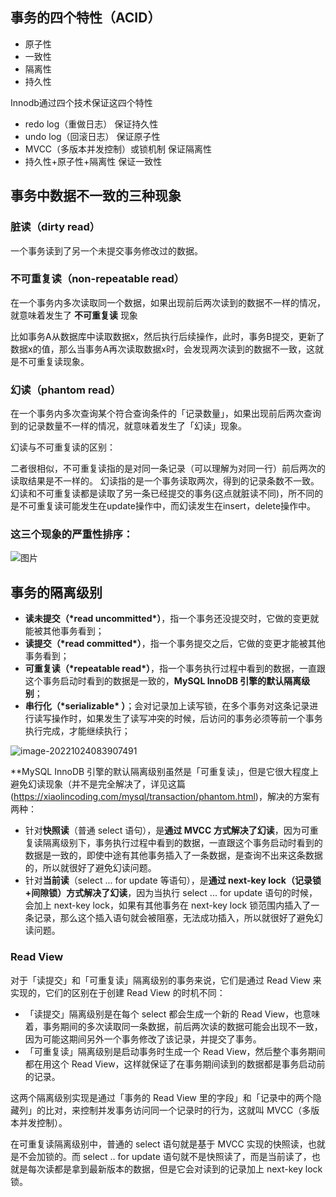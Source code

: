 ## 事务的四个特性（ACID）

- 原子性
- 一致性
- 隔离性
- 持久性

Innodb通过四个技术保证这四个特性

- redo log（重做日志） 保证持久性
- undo log（回滚日志） 保证原子性
- MVCC（多版本并发控制）或锁机制 保证隔离性
- 持久性+原子性+隔离性 保证一致性

## 事务中数据不一致的三种现象

### 脏读（dirty read）

一个事务读到了另一个未提交事务修改过的数据。

### 不可重复读（non-repeatable read）

在一个事务内多次读取同一个数据，如果出现前后两次读到的数据不一样的情况，就意味着发生了 **不可重复读** 现象

比如事务A从数据库中读取数据x，然后执行后续操作，此时，事务B提交，更新了数据x的值，那么当事务A再次读取数据x时，会发现两次读到的数据不一致，这就是不可重复读现象。

### 幻读（phantom read）

在一个事务内多次查询某个符合查询条件的「记录数量」，如果出现前后两次查询到的记录数量不一样的情况，就意味着发生了「幻读」现象。

幻读与不可重复读的区别：

二者很相似，不可重复读指的是对同一条记录（可以理解为对同一行）前后两次的读取结果是不一样的。
幻读指的是一个事务读取两次，得到的记录条数不一致。
幻读和不可重复读都是读取了另一条已经提交的事务(这点就脏读不同)，所不同的是不可重复读可能发生在update操作中，而幻读发生在insert，delete操作中。

### 这三个现象的严重性排序：

![图片](E:\笔记\Mysql\事务.assets\d37bfa1678eb71ae7e33dc8f211d1ec1.png)

## 事务的隔离级别

- **读未提交（\*read uncommitted\*）**，指一个事务还没提交时，它做的变更就能被其他事务看到；
- **读提交（\*read committed\*）**，指一个事务提交之后，它做的变更才能被其他事务看到；
- **可重复读（\*repeatable read\*）**，指一个事务执行过程中看到的数据，一直跟这个事务启动时看到的数据是一致的，**MySQL InnoDB 引擎的默认隔离级别**；
- **串行化（\*serializable\* ）**；会对记录加上读写锁，在多个事务对这条记录进行读写操作时，如果发生了读写冲突的时候，后访问的事务必须等前一个事务执行完成，才能继续执行；

![image-20221024083907491](E:\笔记\Mysql\事务.assets\image-20221024083907491.png)

**MySQL InnoDB 引擎的默认隔离级别虽然是「可重复读」，但是它很大程度上避免幻读现象（并不是完全解决了，详见这篇(https://xiaolincoding.com/mysql/transaction/phantom.html)，解决的方案有两种：

- 针对**快照读**（普通 select 语句），是**通过 MVCC 方式解决了幻读**，因为可重复读隔离级别下，事务执行过程中看到的数据，一直跟这个事务启动时看到的数据是一致的，即使中途有其他事务插入了一条数据，是查询不出来这条数据的，所以就很好了避免幻读问题。
- 针对**当前读**（select ... for update 等语句），是**通过 next-key lock（记录锁+间隙锁）方式解决了幻读**，因为当执行 select ... for update 语句的时候，会加上 next-key lock，如果有其他事务在 next-key lock 锁范围内插入了一条记录，那么这个插入语句就会被阻塞，无法成功插入，所以就很好了避免幻读问题。

### Read View

对于「读提交」和「可重复读」隔离级别的事务来说，它们是通过 Read View 来实现的，它们的区别在于创建 Read View 的时机不同：

- 「读提交」隔离级别是在每个 select 都会生成一个新的 Read View，也意味着，事务期间的多次读取同一条数据，前后两次读的数据可能会出现不一致，因为可能这期间另外一个事务修改了该记录，并提交了事务。
- 「可重复读」隔离级别是启动事务时生成一个 Read View，然后整个事务期间都在用这个 Read View，这样就保证了在事务期间读到的数据都是事务启动前的记录。

这两个隔离级别实现是通过「事务的 Read View 里的字段」和「记录中的两个隐藏列」的比对，来控制并发事务访问同一个记录时的行为，这就叫 MVCC（多版本并发控制）。

在可重复读隔离级别中，普通的 select 语句就是基于 MVCC 实现的快照读，也就是不会加锁的。而 select .. for update  语句就不是快照读了，而是当前读了，也就是每次读都是拿到最新版本的数据，但是它会对读到的记录加上 next-key lock 锁。

